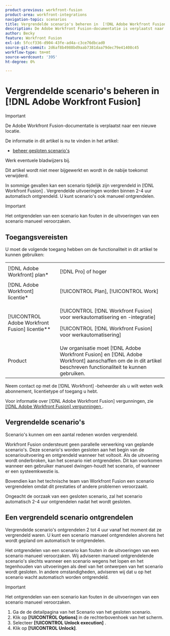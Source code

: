 ```yaml
---
product-previous: workfront-fusion
product-area: workfront-integrations
navigation-topic: scenarios
title: Vergrendelde scenario's beheren in  [!DNL Adobe Workfront Fusion]
description: De Adobe Workfront Fusion-documentatie is verplaatst naar een nieuwe locatie. Dit artikel is vervangen, maar bevat een koppeling naar het nieuwe artikel dat deze functionaliteit behandelt.
author: Becky
feature: Workfront Fusion
exl-id: 5fccf336-d904-43fe-ad4a-c3ce76dbcad0
source-git-commit: 2d6af8b4988bd9aab7381daa79dec79e41408c45
workflow-type: tm+mt
source-wordcount: '395'
ht-degree: 0%

---
```


# Vergrendelde scenario&#39;s beheren in [!DNL Adobe Workfront Fusion]

>[!IMPORTANT]
>
>De Adobe Workfront Fusion-documentatie is verplaatst naar een nieuwe locatie.
>
>De informatie in dit artikel is nu te vinden in het artikel:
>
>* [ beheer gesloten scenario&#39;s ](https://experienceleague.adobe.com/docs/workfront-fusion/using/manage-scenarios/view-manage-locked-scenario.html)
>
>Werk eventuele bladwijzers bij.
>
>Dit artikel wordt niet meer bijgewerkt en wordt in de nabije toekomst verwijderd.

In sommige gevallen kan een scenario tijdelijk zijn vergrendeld in [!DNL Workfront Fusion] . Vergrendelde uitvoeringen worden binnen 2-4 uur automatisch ontgrendeld. U kunt scenario&#39;s ook manueel ontgrendelen.

>[!IMPORTANT]
>
>Het ontgrendelen van een scenario kan fouten in de uitvoeringen van een scenario manueel veroorzaken.

## Toegangsvereisten

U moet de volgende toegang hebben om de functionaliteit in dit artikel te kunnen gebruiken:

<table style="table-layout:auto">  
 <col> 
 <col> 
 <tbody> 
  <tr> 
    <td role="rowheader">[!DNL Adobe Workfront] plan*</td> 
   <td> <p>[!DNL Pro] of hoger</p> </td> 
  </tr> 
  <tr data-mc-conditions=""> 
   <td role="rowheader">[!DNL Adobe Workfront] licentie*</td> 
   <td> <p>[!UICONTROL Plan], [!UICONTROL Work]</p> </td> 
  </tr> 
  <tr> 
   <td role="rowheader">[!UICONTROL Adobe Workfront Fusion] licentie**</td> 
  <td> <p>[!UICONTROL [!DNL Workfront Fusion] voor werkautomatisering en -integratie] </p><p>[!UICONTROL [!DNL Workfront Fusion] voor werkautomatisering] </p>  </td>    </tr> 
  </tr> 
  <tr> 
   <td role="rowheader">Product</td> 
   <td>Uw organisatie moet [!DNL Adobe Workfront Fusion] en [!DNL Adobe Workfront] aanschaffen om de in dit artikel beschreven functionaliteit te kunnen gebruiken.</td> 
  </tr> 
 </tbody> 
</table>

Neem contact op met de [!DNL Workfront] -beheerder als u wilt weten welk abonnement, licentietype of toegang u hebt.

Voor informatie over [!DNL Adobe Workfront Fusion] vergunningen, zie [[!DNL Adobe Workfront Fusion]  vergunningen ](../../workfront-fusion/get-started/license-automation-vs-integration.md).

## Vergrendelde scenario&#39;s

Scenario&#39;s kunnen om een aantal redenen worden vergrendeld.

Workfront Fusion ondersteunt geen parallelle verwerking van geplande scenario&#39;s. Deze scenario&#39;s worden gesloten aan het begin van de scenariouitvoering en ontgrendeld wanneer het voltooit. Als de uitvoering wordt onderbroken, kan het scenario niet ontgrendelen. Dit kan voorkomen wanneer een gebruiker manueel dwingen-houdt het scenario, of wanneer er een systeemkwestie is.

Bovendien kan het technische team van Workfront Fusion een scenario vergrendelen omdat dit prestaties of andere problemen veroorzaakt.

Ongeacht de oorzaak van een gesloten scenario, zal het scenario automatisch 2-4 uur ontgrendelen nadat het wordt gesloten.

## Een vergrendeld scenario ontgrendelen

Vergrendelde scenario&#39;s ontgrendelen 2 tot 4 uur vanaf het moment dat ze vergrendeld waren. U kunt een scenario manueel ontgrendelen alvorens het wordt gepland om automatisch te ontgrendelen.

Het ontgrendelen van een scenario kan fouten in de uitvoeringen van een scenario manueel veroorzaken. Wij adviseren manueel ontgrendelende scenario&#39;s slechts wanneer een scenario wegens het lopen en het tegenhouden van uitvoeringen als deel van het ontwerpen van het scenario wordt gesloten. In andere omstandigheden, adviseren wij dat u op het scenario wacht automatisch worden ontgrendeld.

>[!IMPORTANT]
>
>Het ontgrendelen van een scenario kan fouten in de uitvoeringen van een scenario manueel veroorzaken.

1. Ga de de detailpagina van het Scenario van het gesloten scenario.
1. Klik op **[!UICONTROL Options]** in de rechterbovenhoek van het scherm.
1. Selecteer **[!UICONTROL Unlock execution]** .
1. Klik op **[!UICONTROL Unlock]**.
